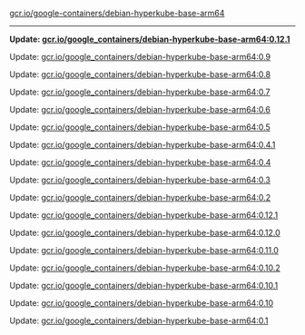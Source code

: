 [gcr.io/google-containers/debian-hyperkube-base-arm64](https://hub.docker.com/r/cruse/debian-hyperkube-base-arm64/tags/) 

----
**Update: [gcr.io/google_containers/debian-hyperkube-base-arm64:0.12.1](https://hub.docker.com/r/cruse/debian-hyperkube-base-arm64/tags/)**

Update: [gcr.io/google_containers/debian-hyperkube-base-arm64:0.9](https://hub.docker.com/r/cruse/debian-hyperkube-base-arm64/tags/)

Update: [gcr.io/google_containers/debian-hyperkube-base-arm64:0.8](https://hub.docker.com/r/cruse/debian-hyperkube-base-arm64/tags/)

Update: [gcr.io/google_containers/debian-hyperkube-base-arm64:0.7](https://hub.docker.com/r/cruse/debian-hyperkube-base-arm64/tags/)

Update: [gcr.io/google_containers/debian-hyperkube-base-arm64:0.6](https://hub.docker.com/r/cruse/debian-hyperkube-base-arm64/tags/)

Update: [gcr.io/google_containers/debian-hyperkube-base-arm64:0.5](https://hub.docker.com/r/cruse/debian-hyperkube-base-arm64/tags/)

Update: [gcr.io/google_containers/debian-hyperkube-base-arm64:0.4.1](https://hub.docker.com/r/cruse/debian-hyperkube-base-arm64/tags/)

Update: [gcr.io/google_containers/debian-hyperkube-base-arm64:0.4](https://hub.docker.com/r/cruse/debian-hyperkube-base-arm64/tags/)

Update: [gcr.io/google_containers/debian-hyperkube-base-arm64:0.3](https://hub.docker.com/r/cruse/debian-hyperkube-base-arm64/tags/)

Update: [gcr.io/google_containers/debian-hyperkube-base-arm64:0.2](https://hub.docker.com/r/cruse/debian-hyperkube-base-arm64/tags/)

Update: [gcr.io/google_containers/debian-hyperkube-base-arm64:0.12.1](https://hub.docker.com/r/cruse/debian-hyperkube-base-arm64/tags/)

Update: [gcr.io/google_containers/debian-hyperkube-base-arm64:0.12.0](https://hub.docker.com/r/cruse/debian-hyperkube-base-arm64/tags/)

Update: [gcr.io/google_containers/debian-hyperkube-base-arm64:0.11.0](https://hub.docker.com/r/cruse/debian-hyperkube-base-arm64/tags/)

Update: [gcr.io/google_containers/debian-hyperkube-base-arm64:0.10.2](https://hub.docker.com/r/cruse/debian-hyperkube-base-arm64/tags/)

Update: [gcr.io/google_containers/debian-hyperkube-base-arm64:0.10.1](https://hub.docker.com/r/cruse/debian-hyperkube-base-arm64/tags/)

Update: [gcr.io/google_containers/debian-hyperkube-base-arm64:0.10](https://hub.docker.com/r/cruse/debian-hyperkube-base-arm64/tags/)

Update: [gcr.io/google_containers/debian-hyperkube-base-arm64:0.1](https://hub.docker.com/r/cruse/debian-hyperkube-base-arm64/tags/)

